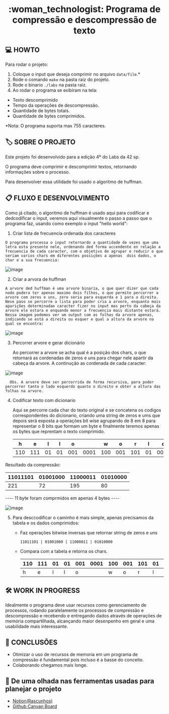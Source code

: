 <h1 align="center">
:woman_technologist:
      Programa de compressão e descompressão de texto
</h1>

## :computer: HOWTO
  Para rodar o projeto:
  1. Coloque o input que deseja comprimir no arquivo `data/file`.*
  2. Rode o comando `make` na pasta raiz do projeto.
  3. Rode o binario `./labs` na pasta raiz.
  4. Ao rodar o programa se exibiram na tela:
   - Texto descomprimido
   - Tempo da operações de descompressão.
   - Quantidade de bytes totais.
   - Quantidade de bytes comprimidos.
   
*Nota: O programa suporta max 755 caracteres.

## :label: SOBRE O PROJETO

Este projeto foi desenvolvido para a edição 4º do Labs da 42 sp.

O programa deve comprimir e descomprimir textos, retornando informações sobre o processo.

Para desenvolver essa utilidade foi usado o algoritmo de huffman.

## :clipboard: FLUXO E DESENVOLVIMENTO

Como já citado, o algoritmo de huffman é usado aqui para codificar e dedcodificar o input, veremos aqui visualmente o passo a passo que o programa faz, usando como exemplo o input "hello world":

  1. Criar lista de frecuencia ordenada dos caracteres
 
    O programa processa o input retornardo a quantidade de vezes que uma letra esta presente nele, ordenando ded forma accendente en relação a frecuencia de cada caracter, com o objetivo de agrupar e reducir o que seriam varios chars em diferentes possições a apenas  dois dados, o char e a sua frecuencia:
    
![image](https://user-images.githubusercontent.com/53455663/212553883-a229f526-932b-4668-bed4-84faaec07ea3.png)



  2. Criar a arvora de huffman

    A arvore ded huffman é uma arvore binaria, o que quer dizer que cada nodo podera ter apenas maximo dois filhos, o que permite percorrer a arvore com zeros e uns, zero seria para esquerda e 1 para a direita.
    Nese paso se percorre a lista para poder cria a arvore, enquanto mais aparições determinadao caracter fizer no input mas perto da cabeça da arvore ele estara e enquando menor a frecuencia mais distante estará.
    Nessa imagem podemos ver um output com as folhas da arvore apenas, indicando se está a direita ou esquer e qual a altura da arvore na qual se encontra:
    
![image](https://user-images.githubusercontent.com/53455663/212554391-ea65403e-9603-4ecb-9f2e-e4d09bcc17c2.png)

  3. Percorrer arvore e gerar dicionário

      Ao percorrer a arvore se acha qual é a posição dos chars, o que retornará as cordenadas de zeros e uns para chegar nele apartir da cabeça da arvore.
      A continução as cordenada de cada caracter:
      
![image](https://user-images.githubusercontent.com/53455663/212554843-51855b90-eb09-4eb2-82e2-b4754a809a1f.png)

      Obs. A arvore deve ser percorrida de forma recursiva, para poder percorrer tanto o lado esquerdo quanto o direito e obter a altura das folhas na arvore.
      
   4. Codificar texto com dicionario

      Aqui se percorre cada char do texto original e se concatena os codigos correspondentes do dicionario, criando uma string de zeros e ums que depois será exposta a operações bit wise agrupando de 8 em 8 para representar o 8 bits que formam um byte e finalmente teremos apenas os bytes que reprentam o texto comprimido.
      
       
        |h   | e  |l  |l  |o   |     |w   |o   |r   |l  |d   |
        |--  |--  |-- |-- |--  |---  |--  |--  |--  |-- |--  |
        |110 |111 |01 |01 |001 |0001 |100 |001 |101 |01 |0000 |
        
        
  Resultado da compressão:
    
  | 11011101 | 01001000 | 11000011 | 01010000 |
  |---       |---       |---       |---       |
  |    221   |    72    |    195   |    80    |
  
---- 11 byte foram comprmidos em apenas 4 bytes ----
   
   ![image](https://user-images.githubusercontent.com/53455663/212557027-54022aba-dbb7-4141-a9a1-08b7b19e8e16.png)
   

  
  5. Para desccodificar o caminho é mais simple, apenas precisamos da tabela e os dados comprimidos:
      - Faz operações bitwise inversas que retornar string de zeros e uns
        
        `11011101 | 01001000 | 11000011 | 01010000`
        
      - Compara com a tabela e retorna os chars.
                    
        |110 |111 |01 |01 |001 |0001 |100 |001 |101 |01 |0000 |
        |--  |--  |-- |-- |--  |---  |--  |--  |--  |-- |--  |
        |h   | e  |l  |l  |o   |     |w   |o   |r   |l  |d   |
        
 
   ## :hammer_and_wrench: WORK IN PROGRESS
   
   Idealmente o programa deve usar recursos como gerenciamento de processos, rodando paralelamente os processos de compressão e descompressão e recebendo e entregando dados através de operações de memória compartilhada, alcançando maior desenpenho em geral e uma usabilidade mais interessante.
   
## :gem: CONCLUSÕES
  - Otimizar o uso de recursos de memoria em um programa de compressão é fundamental pois incluso é a basse do conceito.
  - Colaborando chegamos mais longe.
  

      
## :eyes: De uma olhada nas ferramentas usadas para planejar o projeto
 - [Notion(Rascunhos)](https://www.notion.so/Huffman-Algorithm-8880a28c061649729f614456454cc72a)
 - [Github Canvan Board](https://github.com/users/angelasoler/projects/6/views/1)
